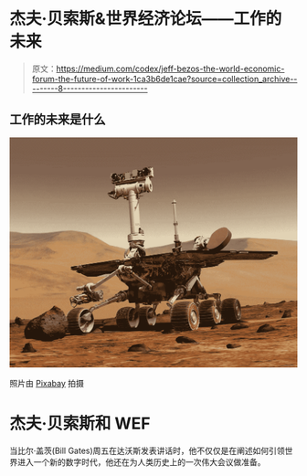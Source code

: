 # 杰夫·贝索斯&世界经济论坛——工作的未来

> 原文：<https://medium.com/codex/jeff-bezos-the-world-economic-forum-the-future-of-work-1ca3b6de1cae?source=collection_archive---------8----------------------->

## 工作的未来是什么

![](img/53a596cf7e306b4197bc66ca94fb4763.png)

照片由 [Pixabay](https://www.pexels.com/photo/gray-and-white-robot-73910/) 拍摄

# 杰夫·贝索斯和 WEF

当比尔·盖茨(Bill Gates)周五在达沃斯发表讲话时，他不仅仅是在阐述如何引领世界进入一个新的数字时代，他还在为人类历史上的一次伟大会议做准备。
